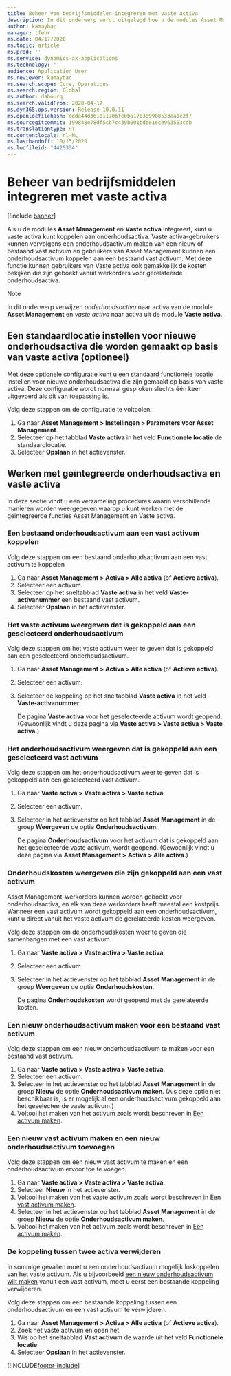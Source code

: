 ```yaml
---
title: Beheer van bedrijfsmiddelen integreren met vaste activa
description: In dit onderwerp wordt uitgelegd hoe u de modules Asset Management en Vaste activa integreert, zodat u vaste activa kunt koppelen aan onderhoudsactiva.
author: kamaybac
manager: tfehr
ms.date: 04/17/2020
ms.topic: article
ms.prod: ''
ms.service: dynamics-ax-applications
ms.technology: ''
audience: Application User
ms.reviewer: kamaybac
ms.search.scope: Core, Operations
ms.search.region: Global
ms.author: dabourq
ms.search.validFrom: 2020-04-17
ms.dyn365.ops.version: Release 10.0.11
ms.openlocfilehash: cdda44d361011706fe0ba170309908533aa0c2f7
ms.sourcegitcommit: 199848e78df5cb7c439b001bdbe1ece963593cdb
ms.translationtype: HT
ms.contentlocale: nl-NL
ms.lasthandoff: 10/13/2020
ms.locfileid: "4425334"
---
```

# <a name="integrate-asset-management-with-fixed-assets"></a>Beheer van bedrijfsmiddelen integreren met vaste activa

[!include [banner](../../includes/banner.md)]

Als u de modules **Asset Management** en **Vaste activa** integreert, kunt u vaste activa kunt koppelen aan onderhoudsactiva. Vaste activa-gebruikers kunnen vervolgens een onderhoudsactivum maken van een nieuw of bestaand vast activum en gebruikers van Asset Management kunnen een onderhoudsactivum koppelen aan een bestaand vast activum. Met deze functie kunnen gebruikers van Vaste activa ook gemakkelijk de kosten bekijken die zijn geboekt vanuit werkorders voor gerelateerde onderhoudsactiva.

> [!NOTE]
> In dit onderwerp verwijzen *onderhoudsactiva* naar activa van de module **Asset Management** en *vaste activa* naar activa uit de module **Vaste activa**.

## <a name="set-a-default-location-for-new-maintenance-assets-that-are-created-from-fixed-assets-optional"></a>Een standaardlocatie instellen voor nieuwe onderhoudsactiva die worden gemaakt op basis van vaste activa (optioneel)

Met deze optionele configuratie kunt u een standaard functionele locatie instellen voor nieuwe onderhoudsactiva die zijn gemaakt op basis van vaste activa. Deze configuratie wordt normaal gesproken slechts één keer uitgevoerd als dit van toepassing is.

Volg deze stappen om de configuratie te voltooien.

1. Ga naar **Asset Management \> Instellingen \> Parameters voor Asset Management**.
1. Selecteer op het tabblad **Vaste activa** in het veld **Functionele locatie** de standaardlocatie.
1. Selecteer **Opslaan** in het actievenster.

## <a name="work-with-integrated-maintenance-assets-and-fixed-assets"></a>Werken met geïntegreerde onderhoudsactiva en vaste activa

In deze sectie vindt u een verzameling procedures waarin verschillende manieren worden weergegeven waarop u kunt werken met de geïntegreerde functies Asset Management en Vaste activa.

### <a name="associate-an-existing-maintenance-asset-with-a-fixed-asset"></a>Een bestaand onderhoudsactivum aan een vast activum koppelen

Volg deze stappen om een bestaand onderhoudsactivum aan een vast activum te koppelen

1. Ga naar **Asset Management \> Activa \> Alle activa** (of **Actieve activa**).
1. Selecteer een activum.
1. Selecteer op het sneltabblad **Vaste activa** in het veld **Vaste-activanummer** een bestaand vast activum.
1. Selecteer **Opslaan** in het actievenster.

### <a name="view-the-fixed-asset-that-is-associated-with-a-selected-maintenance-asset"></a>Het vaste activum weergeven dat is gekoppeld aan een geselecteerd onderhoudsactivum

Volg deze stappen om het vaste activum weer te geven dat is gekoppeld aan een geselecteerd onderhoudsactivum.

1. Ga naar **Asset Management \> Activa \> Alle activa** (of **Actieve activa**).
1. Selecteer een activum.
1. Selecteer de koppeling op het sneltabblad **Vaste activa** in het veld **Vaste-activanummer**.

    De pagina **Vaste activa** voor het geselecteerde activum wordt geopend. (Gewoonlijk vindt u deze pagina via **Vaste activa \> Vaste activa \> Vaste activa**.)

### <a name="view-the-maintenance-asset-that-is-associated-with-a-selected-fixed-asset"></a>Het onderhoudsactivum weergeven dat is gekoppeld aan een geselecteerd vast activum

Volg deze stappen om het onderhoudsactivum weer te geven dat is gekoppeld aan een geselecteerd vast activum.

1. Ga naar **Vaste activa \> Vaste activa \> Vaste activa**.
1. Selecteer een activum.
1. Selecteer in het actievenster op het tabblad **Asset Management** in de groep **Weergeven** de optie **Onderhoudsactivum**.

    De pagina **Onderhoudsactivum** voor het activum dat is gekoppeld aan het geselecteerde vaste activum, wordt geopend. (Gewoonlijk vindt u deze pagina via **Asset Management \> Activa \> Alle activa**.)

### <a name="view-maintenance-costs-that-are-associated-with-a-fixed-asset"></a>Onderhoudskosten weergeven die zijn gekoppeld aan een vast activum

Asset Management-werkorders kunnen worden geboekt voor onderhoudsactiva, en elk van deze werkorders heeft meestal een kostprijs. Wanneer een vast activum wordt gekoppeld aan een onderhoudsactivum, kunt u direct vanuit het vaste activum de gerelateerde kosten weergeven.

Volg deze stappen om de onderhoudskosten weer te geven die samenhangen met een vast activum.

1. Ga naar **Vaste activa \> Vaste activa \> Vaste activa**.
1. Selecteer een activum.
1. Selecteer in het actievenster op het tabblad **Asset Management** in de groep **Weergeven** de optie **Onderhoudskosten**.

    De pagina **Onderhoudskosten** wordt geopend met de gerelateerde kosten.

### <a name="create-a-new-maintenance-asset-for-an-existing-fixed-asset"></a><a name="new-maintenance-from-fixed"></a>Een nieuw onderhoudsactivum maken voor een bestaand vast activum

Volg deze stappen om een nieuw onderhoudsactivum te maken voor een bestaand vast activum.

1. Ga naar **Vaste activa \> Vaste activa \> Vaste activa**.
1. Selecteer een activum.
1. Selecteer in het actievenster op het tabblad **Asset Management** in de groep **Nieuw** de optie **Onderhoudsactivum maken**. (Als deze optie niet beschikbaar is, is er mogelijk al een onderhoudsactivum gekoppeld aan het geselecteerde vaste activum.)
1. Voltooi het maken van het activum zoals wordt beschreven in [Een activum maken](../objects/create-an-object.md).

### <a name="create-a-new-fixed-asset-and-add-a-new-maintenance-asset-for-it"></a>Een nieuw vast activum maken en een nieuw onderhoudsactivum toevoegen

Volg deze stappen om een nieuw vast activum te maken en een onderhoudsactivum ervoor toe te voegen.

1. Ga naar **Vaste activa \> Vaste activa \> Vaste activa**.
1. Selecteer **Nieuw** in het actievenster.
1. Voltooi het maken van het vaste activum zoals wordt beschreven in [Een vast activum maken](../../../finance/fixed-assets/tasks/create-fixed-asset.md).
1. Selecteer in het actievenster op het tabblad **Asset Management** in de groep **Nieuw** de optie **Onderhoudsactivum maken**.
1. Voltooi het maken van het activum zoals wordt beschreven in [Een activum maken](../objects/create-an-object.md).

### <a name="remove-the-association-between-two-assets"></a>De koppeling tussen twee activa verwijderen

In sommige gevallen moet u een onderhoudsactivum mogelijk loskoppelen van het vaste activum. Als u bijvoorbeeld [een nieuw onderhoudsactivum wilt maken](#new-maintenance-from-fixed) vanuit een vast activum, moet u eerst een bestaande koppeling verwijderen.

Volg deze stappen om een bestaande koppeling tussen een onderhoudsactivum en een vast activum te verwijderen.

1. Ga naar **Asset Management \> Activa \> Alle activa** (of **Actieve activa**).
1. Zoek het vaste activum en open het.
1. Wis op het sneltabblad **Vast activum** de waarde uit het veld **Functionele locatie**.
1. Selecteer **Opslaan** in het actievenster.


[!INCLUDE[footer-include](../../../includes/footer-banner.md)]
